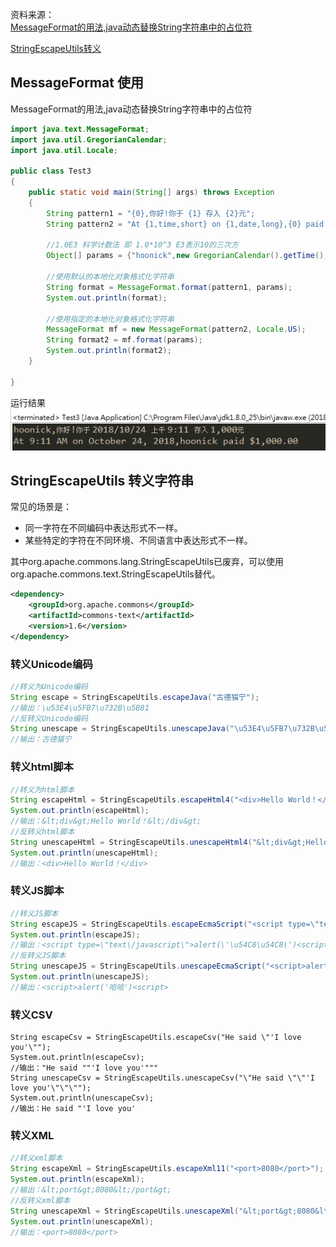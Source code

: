 资料来源：<br/>
[MessageFormat的用法,java动态替换String字符串中的占位符](https://www.cnblogs.com/hoonick/p/9841649.html)

[StringEscapeUtils转义](https://www.cnblogs.com/xfeiyun/p/17861057.html)

## MessageFormat 使用
MessageFormat的用法,java动态替换String字符串中的占位符
```java
import java.text.MessageFormat;
import java.util.GregorianCalendar;
import java.util.Locale;

public class Test3
{
    public static void main(String[] args) throws Exception
    {
        String pattern1 = "{0},你好!你于 {1} 存入 {2}元";
        String pattern2 = "At {1,time,short} on {1,date,long},{0} paid {2,number,currency}";
        
        //1.0E3 科学计数法 即 1.0*10^3 E3表示10的三次方
        Object[] params = {"hoonick",new GregorianCalendar().getTime(),1.0E3};
        
        //使用默认的本地化对象格式化字符串
        String format = MessageFormat.format(pattern1, params);
        System.out.println(format);
        
        //使用指定的本地化对象格式化字符串
        MessageFormat mf = new MessageFormat(pattern2, Locale.US);
        String format2 = mf.format(params);
        System.out.println(format2);
    }

}
```
运行结果
![988897-20181024091540835-1655861095](img\988897-20181024091540835-1655861095.png)


## StringEscapeUtils 转义字符串

常见的场景是：

- 同一字符在不同编码中表达形式不一样。
- 某些特定的字符在不同环境、不同语言中表达形式不一样。

其中org.apache.commons.lang.StringEscapeUtils已废弃，可以使用org.apache.commons.text.StringEscapeUtils替代。

```xml
<dependency>
    <groupId>org.apache.commons</groupId>
    <artifactId>commons-text</artifactId>
    <version>1.6</version>
</dependency>
```

###  转义Unicode编码

```java
//转义为Unicode编码
String escape = StringEscapeUtils.escapeJava("古德猫宁");
//输出：\u53E4\u5FB7\u732B\u5B81
//反转义Unicode编码
String unescape = StringEscapeUtils.unescapeJava("\u53E4\u5FB7\u732B\u5B81");
//输出：古德猫宁
```

###  转义html脚本

```java
//转义为html脚本
String escapeHtml = StringEscapeUtils.escapeHtml4("<div>Hello World！</div>");
System.out.println(escapeHtml);
//输出：&lt;div&gt;Hello World！&lt;/div&gt;
//反转义html脚本
String unescapeHtml = StringEscapeUtils.unescapeHtml4("&lt;div&gt;Hello World！&lt;/div&gt;");
System.out.println(unescapeHtml);
//输出：<div>Hello World！</div>
```

### 转义JS脚本

```java
//转义JS脚本
String escapeJS = StringEscapeUtils.escapeEcmaScript("<script type=\"text/javascript\">alert('哈哈')<script>");
System.out.println(escapeJS);
//输出：<script type=\"text\/javascript\">alert(\'\u54C8\u54C8\')<script>
//反转义JS脚本
String unescapeJS = StringEscapeUtils.unescapeEcmaScript("<script>alert(\'哈哈\')<script>");
System.out.println(unescapeJS);
//输出：<script>alert('哈哈')<script>
```

### 转义CSV

```
String escapeCsv = StringEscapeUtils.escapeCsv("He said \"'I love you'\"");
System.out.println(escapeCsv);
//输出："He said ""'I love you'"""
String unescapeCsv = StringEscapeUtils.unescapeCsv("\"He said \"\"'I love you'\"\"\"");
System.out.println(unescapeCsv);
//输出：He said "'I love you'
```

### 转义XML

```java
//转义xml脚本
String escapeXml = StringEscapeUtils.escapeXml11("<port>8080</port>");
System.out.println(escapeXml);
//输出：&lt;port&gt;8080&lt;/port&gt;
//反转义xml脚本
String unescapeXml = StringEscapeUtils.unescapeXml("&lt;port&gt;8080&lt;/port&gt;");
System.out.println(unescapeXml);
//输出：<port>8080</port>
```

